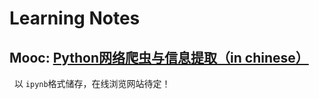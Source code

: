 # Learning Notes

##  Mooc: [Python网络爬虫与信息提取（in chinese）](http://www.icourse163.org/learn/BIT-1001870001)
 
以 `ipynb`格式储存，在线浏览网站待定！
